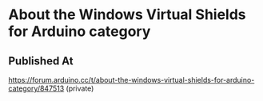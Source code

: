 # About the Windows Virtual Shields for Arduino category

## Published At

https://forum.arduino.cc/t/about-the-windows-virtual-shields-for-arduino-category/847513 (private)
